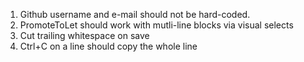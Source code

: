 1. Github username and e-mail should not be hard-coded.
2. PromoteToLet should work with mutli-line blocks via visual selects
3. Cut trailing whitespace on save
4. Ctrl+C on a line should copy the whole line
